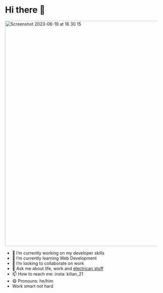 # Hi there 👋


<img width="742" alt="Screenshot 2023-06-19 at 16 30 15" src="https://github.com/KilianBau/KilianBau/assets/137038489/f5e789ce-b1b1-460c-9257-56b8a5ebca49"> 


- 🔭 I’m currently working on my developer skills
- 🌱 I’m currently learning Web Development
- 👯 I’m looking to collaborate on work
- 💬 Ask me about life, work and [electrican stuff](https://giphy.com/gifs/WBPictures-sx6Tlo7xrzF2m24mNs/fullscreen)
- 📫 How to reach me: insta: kilian_21
- 😄 Pronouns: he/him
- Work smart not hard

